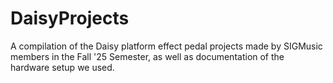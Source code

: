 # DaisyProjects
A compilation of the Daisy platform effect pedal projects made by SIGMusic members in the Fall '25 Semester, as well as documentation of the hardware setup we used.
